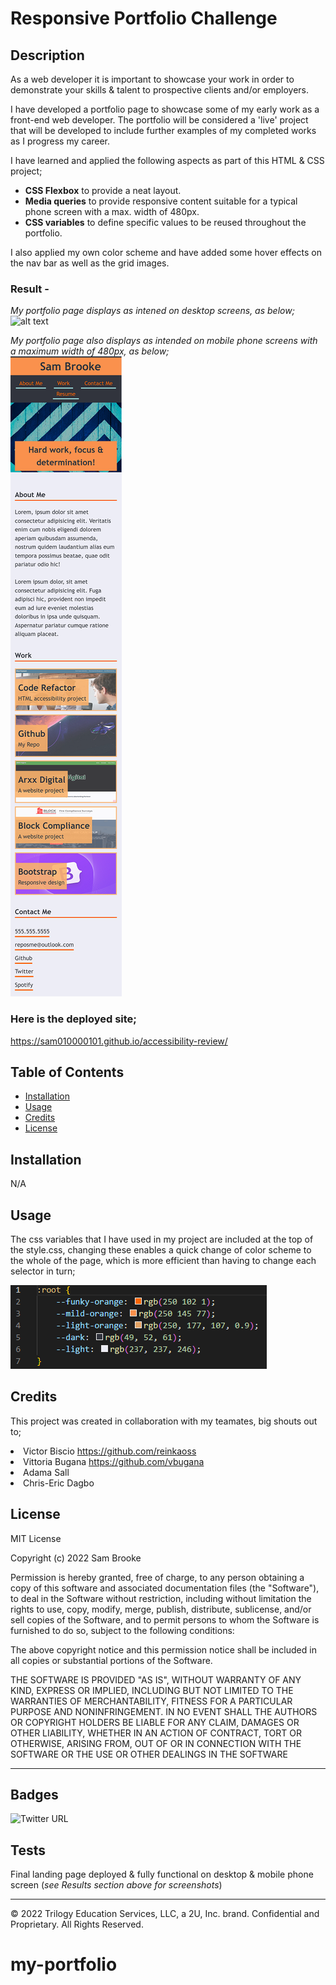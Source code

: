 # Responsive Portfolio Challenge

## Description 

As a web developer it is important to showcase your work in order to demonstrate your skills & talent to prospective clients and/or employers.

I have developed a portfolio page to showcase some of my early work as a front-end web developer. The portfolio will be considered a 'live' project that will be developed to include further examples of my completed works as I progress my career. 

I have learned and applied the following aspects as part of this HTML & CSS project;

<ul> 
    <li><strong>CSS Flexbox</strong> to provide a neat layout.</li> 
    <li><strong>Media queries</strong> to provide responsive content suitable for a typical phone screen with a max. width of 480px.</li>
    <li><strong>CSS variables</strong> to define specific values to be reused throughout the portfolio.</li>
</ul> 

I also applied my own color scheme and have added some hover effects on the nav bar as well as the grid images.


### Result - <br>
<i>My portfolio page displays as intened on desktop screens, as below;</i>
![alt text](./assets/images/my-site-desktop.png)

<i>My portfolio page also displays as intended on mobile phone screens with a maximum width of 480px, as below;</i>
<br>
![alt text](./assets/images/my-site-mobile.png)


### Here is the deployed site; 
https://sam010000101.github.io/accessibility-review/


## Table of Contents

* [Installation](#installation)
* [Usage](#usage)
* [Credits](#credits)
* [License](#license)


## Installation

N/A


## Usage 
The css variables that I have used in my project are included at the top of the style.css, changing these enables a quick change of color scheme to the whole of the page, which is more efficient than having to change each selector in turn;

![alt text](./assets/images/css-1-img.png)



## Credits

This project was created in collaboration with my teamates, big shouts out to;
    <li>Victor  Biscio https://github.com/reinkaoss</li>
    <li>Vittoria Bugana https://github.com/vbugana</li>
    <li>Adama Sall</li>
    <li>Chris-Eric Dagbo</li>


## License

MIT License

Copyright (c) 2022 Sam Brooke

Permission is hereby granted, free of charge, to any person obtaining a copy
of this software and associated documentation files (the "Software"), to deal
in the Software without restriction, including without limitation the rights
to use, copy, modify, merge, publish, distribute, sublicense, and/or sell
copies of the Software, and to permit persons to whom the Software is
furnished to do so, subject to the following conditions:

The above copyright notice and this permission notice shall be included in all
copies or substantial portions of the Software.

THE SOFTWARE IS PROVIDED "AS IS", WITHOUT WARRANTY OF ANY KIND, EXPRESS OR
IMPLIED, INCLUDING BUT NOT LIMITED TO THE WARRANTIES OF MERCHANTABILITY,
FITNESS FOR A PARTICULAR PURPOSE AND NONINFRINGEMENT. IN NO EVENT SHALL THE
AUTHORS OR COPYRIGHT HOLDERS BE LIABLE FOR ANY CLAIM, DAMAGES OR OTHER
LIABILITY, WHETHER IN AN ACTION OF CONTRACT, TORT OR OTHERWISE, ARISING FROM,
OUT OF OR IN CONNECTION WITH THE SOFTWARE OR THE USE OR OTHER DEALINGS IN THE
SOFTWARE


---

## Badges

![Twitter URL](https://img.shields.io/twitter/url?style=social&url=https%3A%2F%2Ftwitter.com%2FSam100_0010)

## Tests

Final landing page deployed & fully functional on desktop & mobile phone screen (<i>see Results section above for screenshots</i>)

---

© 2022 Trilogy Education Services, LLC, a 2U, Inc. brand. Confidential and Proprietary. All Rights Reserved.
# my-portfolio
